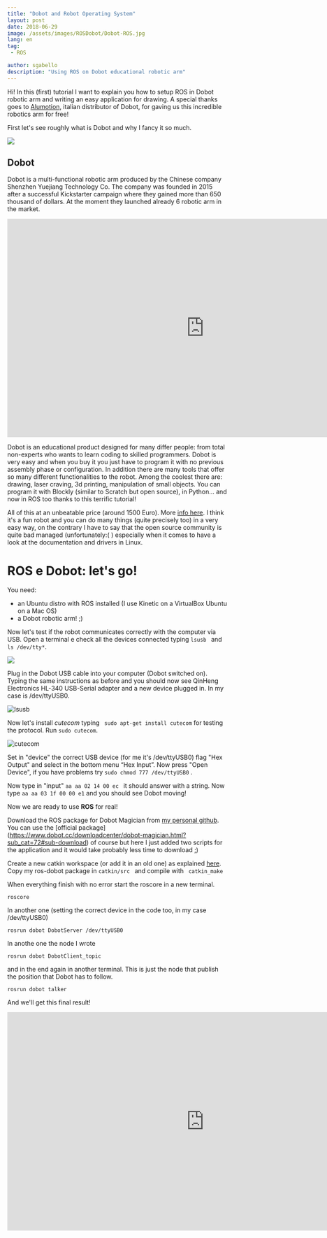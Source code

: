 ```yaml
---
title: "Dobot and Robot Operating System"
layout: post
date: 2018-06-29
image: /assets/images/ROSDobot/Dobot-ROS.jpg
lang: en
tag:
 - ROS

author: sgabello
description: "Using ROS on Dobot educational robotic arm"
---
```

Hi! In this (first) tutorial I want to explain you how to setup ROS in Dobot robotic arm and writing an easy application for drawing. A special thanks goes to [Alumotion](http://www.alumotion.eu/), italian distributor of Dobot, for gaving us this incredible robotics arm for free!

First let's see roughly what is Dobot and why I fancy it so much.

![](/assets/images/ROSDobot/Dobot-ROS.jpg)

## Dobot ##

Dobot is a multi-functional robotic arm produced by the Chinese company Shenzhen Yuejiang Technology Co. The company was founded in 2015 after a successful Kickstarter campaign where they gained more than 650 thousand of dollars. At the moment they launched already 6 robotic arm in the market.

<iframe width="900" height="500" src="https://www.youtube.com/embed/ggT4hz5tM_0" frameborder="0" allow="autoplay; encrypted-media" allowfullscreen></iframe>

Dobot is an educational product designed for many differ people: from total non-experts who wants to learn coding to skilled programmers. Dobot is very easy and when you buy it you just have to program it with no previous assembly phase or configuration. In addition there are many tools that offer so many different functionalities to the robot. Among the coolest there are: drawing, laser craving, 3d printing, manipulation of small objects. You can program it with Blockly (similar to Scratch but open source), in Python... and now in ROS too thanks to this terrific tutorial!

All of this at an unbeatable price (around 1500 Euro). More [info here](http://www.dobot.it/prodotti/dobot-magician/). I think it's a fun robot and you can do many things (quite precisely too) in a very easy way, on the contrary I have to say that the open source community is quite bad managed (unfortunately:( ) especially when it comes to have a look at the documentation and drivers in Linux.


# ROS e Dobot: let's go!

You need:

* an Ubuntu distro with ROS installed (I use Kinetic on a VirtualBox Ubuntu on a Mac OS)
* a Dobot robotic arm! ;)

Now let's test if the robot communicates correctly with the computer via USB.
Open a terminal e check all the devices connected typing ```lsusb ``` and   ```ls /dev/tty*```.

![](/assets/images/ROSDobot/terminal1.png)

Plug in the Dobot USB cable into your computer (Dobot switched on). Typing the same instructions as before and you should now see QinHeng Electronics HL-340 USB-Serial adapter and a new device plugged in. In my case is /dev/ttyUSB0.

![lsusb](/assets/images/ROSDobot/terminal2.png)

Now let's install *cutecom* typing ``` sudo apt-get install cutecom``` for testing the protocol. Run ``` sudo cutecom ```.

![cutecom](/assets/images/ROSDobot/cutecom.png)

Set in "device" the correct USB device (for me it's /dev/ttyUSB0) flag "Hex Output" and select in the bottom menu “Hex Input”. Now press "Open Device", if you have problems try ```sudo chmod 777 /dev/ttyUSB0``` .

Now type in  "input" ```aa aa 02 14 00 ec ``` it should answer with a string. Now type  ```aa aa 03 1f 00 00 e1``` and you should see Dobot moving!

Now we are ready to use **ROS** for real!

Download the ROS package for Dobot Magician from [my personal github](https://github.com/sgabello1/ros-dobot/tree/master). You can use the [official package] (https://www.dobot.cc/downloadcenter/dobot-magician.html?sub_cat=72#sub-download) of course but here I just added two scripts for the application and it would take probably less time to download ;)

Create a new catkin workspace (or add it in an old one) as explained [here](http://wiki.ros.org/catkin/Tutorials/create_a_workspace). Copy my ros-dobot package in ```catkin/src ``` and compile with  ``` catkin_make```

When everything finish with no error start the roscore in a new terminal.

``` roscore ```

In another one (setting the correct device in the code too, in my case  /dev/ttyUSB0)

 ``` rosrun dobot DobotServer /dev/ttyUSB0 ```  

In anothe one the node I wrote

 ``` rosrun dobot DobotClient_topic  ```  

and in the end again in another terminal. This is just the node that publish the position that Dobot has to follow.

 ``` rosrun dobot talker ```  

And we'll get this final result!

<iframe width="900" height="500" src="https://www.youtube.com/embed/eXZgVXh3Phg" frameborder="0" allow="autoplay; encrypted-media" allowfullscreen></iframe>
